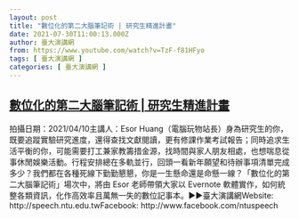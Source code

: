 ```yaml
---
layout: post
title: "數位化的第二大腦筆記術 | 研究生精進計畫"
date: 2021-07-30T11:00:13.000Z
author: 臺大演講網
from: https://www.youtube.com/watch?v=TzF-f81HFyo
tags: [ 臺大演講網 ]
categories: [ 臺大演講網 ]
---
```

<!--1627642813000-->
[數位化的第二大腦筆記術 | 研究生精進計畫](https://www.youtube.com/watch?v=TzF-f81HFyo)
------

<div>
拍攝日期：2021/04/10主講人：Esor Huang（電腦玩物站長）身為研究生的你，既要追蹤實驗研究進度，還得查找文獻閱讀，更有修課作業考試報告；同時追求生活平衡的你，可能需要打工兼家教籌措金源，找時間與家人朋友相處，也想喘息從事休閒娛樂活動。行程安排總在多軌並行，回頭一看新年願望和待辦事項清單完成多少？我們都在各種死線下勤勤懇懇，你是一生懸命還是命懸一線？「數位化的第二大腦筆記術」場次中，將由 Esor 老師帶領大家以 Evernote 軟體實作，如何統整各類資訊，化作高效率且萬無一失的數位記事本。►►臺大演講網Website: http://speech.ntu.edu.twFacebook: http://www.facebook.com/ntuspeech
</div>
